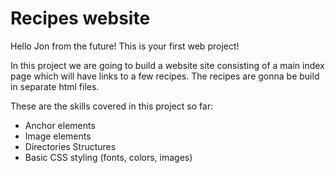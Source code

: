 <h1>Recipes website</h1>
<p>Hello Jon from the future! This is your first web project!</p>
<p>In this project we are going to build a website site consisting of
a main index page which will have links to a few recipes. The recipes are gonna be build in separate html files.</p>
<p>These are the skills covered in this project so far:</p>
<ul>
  <li>Anchor elements</li>
  <li>Image elements</li>
  <li>Directories Structures</li>
  <li>Basic CSS styling (fonts, colors, images)</li>
